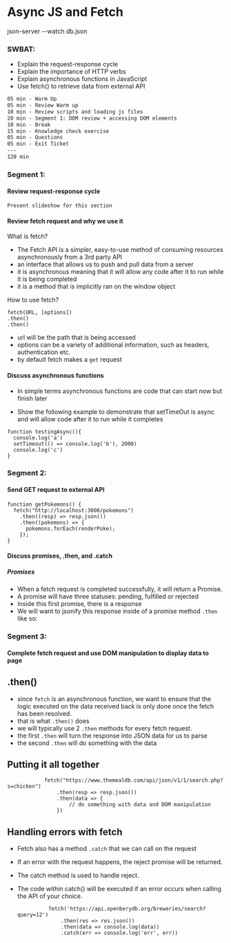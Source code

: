 # Async JS and Fetch

json-server --watch db.json

### SWBAT:

- Explain the request-response cycle
- Explain the importance of HTTP verbs
- Explain asynchronous functions in JavaScript
- Use fetch() to retrieve data from external API

```txt
05 min - Warm Up
05 min - Review Warm up
10 min - Review scripts and loading js files
20 min - Segment 1: DOM review + accessing DOM elements
10 min - Break
15 min - Knowledge check exercise
05 min - Questions
05 min - Exit Ticket
---
120 min
```

### Segment 1:

#### Review request-response cycle

```
Present slideshow for this section
```

#### Review fetch request and why we use it

What is fetch?

- The Fetch API is a simpler, easy-to-use method of consuming resources asynchronously from a 3rd party API
- an interface that allows us to push and pull data from a server
- it is asynchronous meaning that it will allow any code after it to run while it is being completed
- it is a method that is implicitly ran on the window object

How to use fetch?

```
fetch(URL, [options])
.then()
.then()
```

- url will be the path that is being accessed
- options can be a variety of additional information, such as headers, authentication etc.
- by default fetch makes a `get` request

#### Discuss asynchronous functions

- In simple terms asynchronous functions are code that can start now but finish later

- Show the following example to demonstrate that setTimeOut is async and will allow code after it to run while it completes

```
function testingAsync(){
  console.log('a')
  setTimeout(() => console.log('b'), 2000)
  console.log('c')
}
```

### Segment 2:

#### Send GET request to external API

```
function getPokemons() {
  fetch("http://localhost:3000/pokemons")
    .then((resp) => resp.json())
    .then((pokemons) => {
      pokemons.forEach(renderPoke);
    });
}
```

#### Discuss promises, .then, and .catch

##### Promises

- When a fetch request is completed successfully, it will return a Promise.
- A promise will have three statuses: pending, fulfilled or rejected
- Inside this first promise, there is a response
- We will want to jsonify this response inside of a promise method `.then` like so:

### Segment 3:

#### Complete fetch request and use DOM manipulation to display data to page

## .then()

- since `fetch` is an asynchronous function, we want to ensure that the logic executed on the data received back is only done once the fetch has been resolved.
- that is what `.then()` does
- we will typically use 2 `.then` methods for every fetch request.
- the first `.then` will turn the response into JSON data for us to parse
- the second `.then` will do something with the data

## Putting it all together

                fetch("https://www.themealdb.com/api/json/v1/1/search.php?s=chicken")
                    .then(resp => resp.json())
                    .then(data => {
                        // do something with data and DOM manipulation
                    })

## Handling errors with fetch

- Fetch also has a method `.catch` that we can call on the request
- If an error with the request happens, the reject promise will be returned.
- The catch method is used to handle reject.
- The code within catch() will be executed if an error occurs when calling the API of your choice.

                fetch('https://api.openberydb.org/breweries/search?query=12')
                    .then(res => res.json())
                    .then(data => console.log(data))
                    .catch(err => console.log('err', err))
